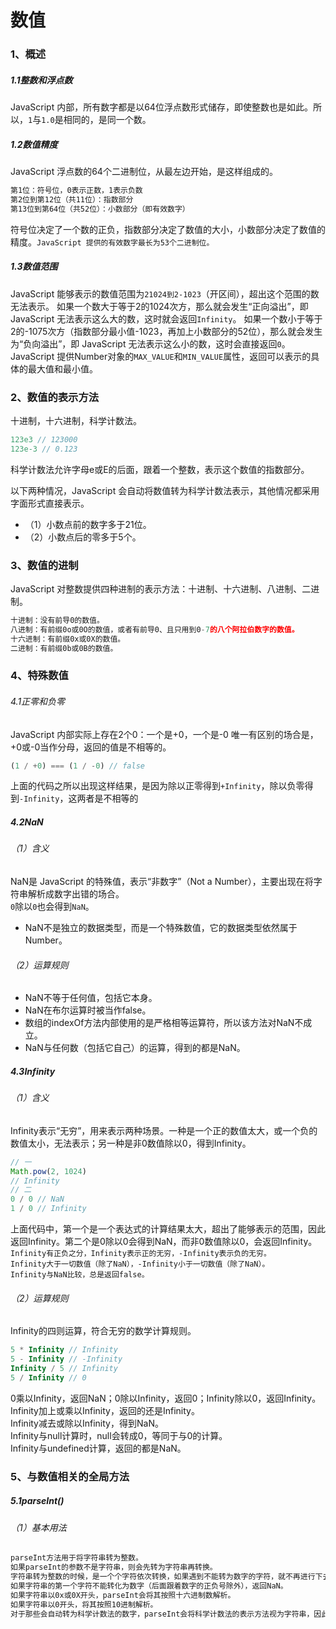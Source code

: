 # 数值
### 1、概述
##### 1.1整数和浮点数
JavaScript 内部，所有数字都是以64位浮点数形式储存，即使整数也是如此。所以，`1`与`1.0`是相同的，是同一个数。
##### 1.2数值精度
JavaScript 浮点数的64个二进制位，从最左边开始，是这样组成的。
```javascript
第1位：符号位，0表示正数，1表示负数
第2位到第12位（共11位）：指数部分
第13位到第64位（共52位）：小数部分（即有效数字）
```
符号位决定了一个数的正负，指数部分决定了数值的大小，小数部分决定了数值的精度。`JavaScript 提供的有效数字最长为53个二进制位。`
##### 1.3数值范围
JavaScript 能够表示的数值范围为`21024到2-1023`（开区间），超出这个范围的数无法表示。
如果一个数大于等于2的1024次方，那么就会发生“正向溢出”，即 JavaScript 无法表示这么大的数，这时就会返回`Infinity`。
如果一个数小于等于2的-1075次方（指数部分最小值-1023，再加上小数部分的52位），那么就会发生为“负向溢出”，即 JavaScript 无法表示这么小的数，这时会直接返回`0`。
JavaScript 提供Number对象的`MAX_VALUE`和`MIN_VALUE`属性，返回可以表示的具体的最大值和最小值。
### 2、数值的表示方法
十进制，十六进制，科学计数法。
```javascript
123e3 // 123000
123e-3 // 0.123
```
科学计数法允许字母e或E的后面，跟着一个整数，表示这个数值的指数部分。</br>

以下两种情况，JavaScript 会自动将数值转为科学计数法表示，其他情况都采用字面形式直接表示。
- （1）小数点前的数字多于21位。
- （2）小数点后的零多于5个。
### 3、数值的进制
JavaScript 对整数提供四种进制的表示方法：十进制、十六进制、八进制、二进制。
```javascript
十进制：没有前导0的数值。
八进制：有前缀0o或0O的数值，或者有前导0、且只用到0-7的八个阿拉伯数字的数值。
十六进制：有前缀0x或0X的数值。
二进制：有前缀0b或0B的数值。
```
### 4、特殊数值
###### 4.1正零和负零
JavaScript 内部实际上存在2个0：一个是+0，一个是-0
唯一有区别的场合是，+0或-0当作分母，返回的值是不相等的。
```javascript
(1 / +0) === (1 / -0) // false
```
上面的代码之所以出现这样结果，是因为除以正零得到`+Infinity`，除以负零得到`-Infinity`，这两者是不相等的
##### 4.2NaN
###### （1）含义
NaN是 JavaScript 的特殊值，表示“非数字”（Not a Number），主要出现在将字符串解析成数字出错的场合。</br>
`0`除以`0`也会得到`NaN`。
- NaN不是独立的数据类型，而是一个特殊数值，它的数据类型依然属于Number。
###### （2）运算规则
- NaN不等于任何值，包括它本身。
- NaN在布尔运算时被当作false。
- 数组的indexOf方法内部使用的是严格相等运算符，所以该方法对NaN不成立。
- NaN与任何数（包括它自己）的运算，得到的都是NaN。
##### 4.3Infinity
###### （1）含义
Infinity表示“无穷”，用来表示两种场景。一种是一个正的数值太大，或一个负的数值太小，无法表示；另一种是非0数值除以0，得到Infinity。
```javascript
// 一
Math.pow(2, 1024)
// Infinity
// 二
0 / 0 // NaN
1 / 0 // Infinity
```
上面代码中，第一个是一个表达式的计算结果太大，超出了能够表示的范围，因此返回Infinity。第二个是0除以0会得到NaN，而非0数值除以0，会返回Infinity。</br>
`Infinity有正负之分，Infinity表示正的无穷，-Infinity表示负的无穷。`</br>
 `Infinity大于一切数值（除了NaN），-Infinity小于一切数值（除了NaN）。`</br>
 `Infinity与NaN比较，总是返回false。`
###### （2）运算规则
Infinity的四则运算，符合无穷的数学计算规则。
```javascript
5 * Infinity // Infinity
5 - Infinity // -Infinity
Infinity / 5 // Infinity
5 / Infinity // 0
```
0乘以Infinity，返回NaN；0除以Infinity，返回0；Infinity除以0，返回Infinity。</br>
Infinity加上或乘以Infinity，返回的还是Infinity。</br>
Infinity减去或除以Infinity，得到NaN。</br>
Infinity与null计算时，null会转成0，等同于与0的计算。</br>
Infinity与undefined计算，返回的都是NaN。
### 5、与数值相关的全局方法
##### 5.1parseInt()
###### （1）基本用法
```javascript
parseInt方法用于将字符串转为整数。
如果parseInt的参数不是字符串，则会先转为字符串再转换。
字符串转为整数的时候，是一个个字符依次转换，如果遇到不能转为数字的字符，就不再进行下去，返回已经转好的部分。
如果字符串的第一个字符不能转化为数字（后面跟着数字的正负号除外），返回NaN。
如果字符串以0x或0X开头，parseInt会将其按照十六进制数解析。
如果字符串以0开头，将其按照10进制解析。
对于那些会自动转为科学计数法的数字，parseInt会将科学计数法的表示方法视为字符串，因此导致一些奇怪的结果。
```


